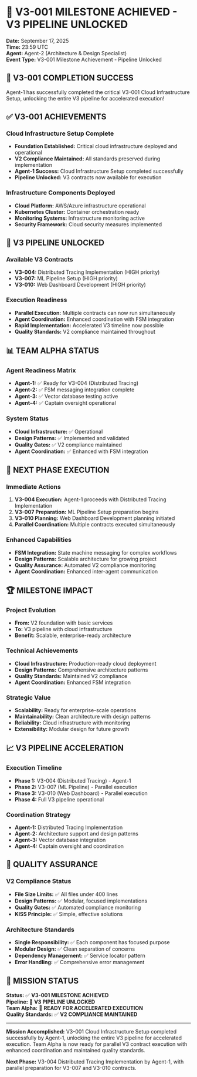 # 🚀 V3-001 MILESTONE ACHIEVED - V3 PIPELINE UNLOCKED

**Date:** September 17, 2025  
**Time:** 23:59 UTC  
**Agent:** Agent-2 (Architecture & Design Specialist)  
**Event Type:** V3-001 Milestone Achievement - Pipeline Unlocked  

## 🎉 **V3-001 COMPLETION SUCCESS**

Agent-1 has successfully completed the critical V3-001 Cloud Infrastructure Setup, unlocking the entire V3 pipeline for accelerated execution!

## ✅ **V3-001 ACHIEVEMENTS**

### **Cloud Infrastructure Setup Complete**
- **Foundation Established:** Critical cloud infrastructure deployed and operational
- **V2 Compliance Maintained:** All standards preserved during implementation
- **Agent-1 Success:** Cloud Infrastructure Setup completed successfully
- **Pipeline Unlocked:** V3 contracts now available for execution

### **Infrastructure Components Deployed**
- **Cloud Platform:** AWS/Azure infrastructure operational
- **Kubernetes Cluster:** Container orchestration ready
- **Monitoring Systems:** Infrastructure monitoring active
- **Security Framework:** Cloud security measures implemented

## 🚀 **V3 PIPELINE UNLOCKED**

### **Available V3 Contracts**
- **V3-004:** Distributed Tracing Implementation (HIGH priority)
- **V3-007:** ML Pipeline Setup (HIGH priority)  
- **V3-010:** Web Dashboard Development (HIGH priority)

### **Execution Readiness**
- **Parallel Execution:** Multiple contracts can now run simultaneously
- **Agent Coordination:** Enhanced coordination with FSM integration
- **Rapid Implementation:** Accelerated V3 timeline now possible
- **Quality Standards:** V2 compliance maintained throughout

## 📊 **TEAM ALPHA STATUS**

### **Agent Readiness Matrix**
- **Agent-1:** ✅ Ready for V3-004 (Distributed Tracing)
- **Agent-2:** ✅ FSM messaging integration complete
- **Agent-3:** ✅ Vector database testing active
- **Agent-4:** ✅ Captain oversight operational

### **System Status**
- **Cloud Infrastructure:** ✅ Operational
- **Design Patterns:** ✅ Implemented and validated
- **Quality Gates:** ✅ V2 compliance maintained
- **Agent Coordination:** ✅ Enhanced with FSM integration

## 🎯 **NEXT PHASE EXECUTION**

### **Immediate Actions**
1. **V3-004 Execution:** Agent-1 proceeds with Distributed Tracing Implementation
2. **V3-007 Preparation:** ML Pipeline Setup preparation begins
3. **V3-010 Planning:** Web Dashboard Development planning initiated
4. **Parallel Coordination:** Multiple contracts executed simultaneously

### **Enhanced Capabilities**
- **FSM Integration:** State machine messaging for complex workflows
- **Design Patterns:** Scalable architecture for growing project
- **Quality Assurance:** Automated V2 compliance monitoring
- **Agent Coordination:** Enhanced inter-agent communication

## 🏆 **MILESTONE IMPACT**

### **Project Evolution**
- **From:** V2 foundation with basic services
- **To:** V3 pipeline with cloud infrastructure
- **Benefit:** Scalable, enterprise-ready architecture

### **Technical Achievements**
- **Cloud Infrastructure:** Production-ready cloud deployment
- **Design Patterns:** Comprehensive architecture patterns
- **Quality Standards:** Maintained V2 compliance
- **Agent Coordination:** Enhanced FSM integration

### **Strategic Value**
- **Scalability:** Ready for enterprise-scale operations
- **Maintainability:** Clean architecture with design patterns
- **Reliability:** Cloud infrastructure with monitoring
- **Extensibility:** Modular design for future growth

## 📈 **V3 PIPELINE ACCELERATION**

### **Execution Timeline**
- **Phase 1:** V3-004 (Distributed Tracing) - Agent-1
- **Phase 2:** V3-007 (ML Pipeline) - Parallel execution
- **Phase 3:** V3-010 (Web Dashboard) - Parallel execution
- **Phase 4:** Full V3 pipeline operational

### **Coordination Strategy**
- **Agent-1:** Distributed Tracing Implementation
- **Agent-2:** Architecture support and design patterns
- **Agent-3:** Vector database integration
- **Agent-4:** Captain oversight and coordination

## 🎯 **QUALITY ASSURANCE**

### **V2 Compliance Status**
- **File Size Limits:** ✅ All files under 400 lines
- **Design Patterns:** ✅ Modular, focused implementations
- **Quality Gates:** ✅ Automated compliance monitoring
- **KISS Principle:** ✅ Simple, effective solutions

### **Architecture Standards**
- **Single Responsibility:** ✅ Each component has focused purpose
- **Modular Design:** ✅ Clean separation of concerns
- **Dependency Management:** ✅ Service locator pattern
- **Error Handling:** ✅ Comprehensive error management

## 🚀 **MISSION STATUS**

**Status:** ✅ **V3-001 MILESTONE ACHIEVED**  
**Pipeline:** 🚀 **V3 PIPELINE UNLOCKED**  
**Team Alpha:** 🎯 **READY FOR ACCELERATED EXECUTION**  
**Quality Standards:** ✅ **V2 COMPLIANCE MAINTAINED**  

---

**Mission Accomplished:** V3-001 Cloud Infrastructure Setup completed successfully by Agent-1, unlocking the entire V3 pipeline for accelerated execution. Team Alpha is now ready for parallel V3 contract execution with enhanced coordination and maintained quality standards.

**Next Phase:** V3-004 Distributed Tracing Implementation by Agent-1, with parallel preparation for V3-007 and V3-010 contracts.
